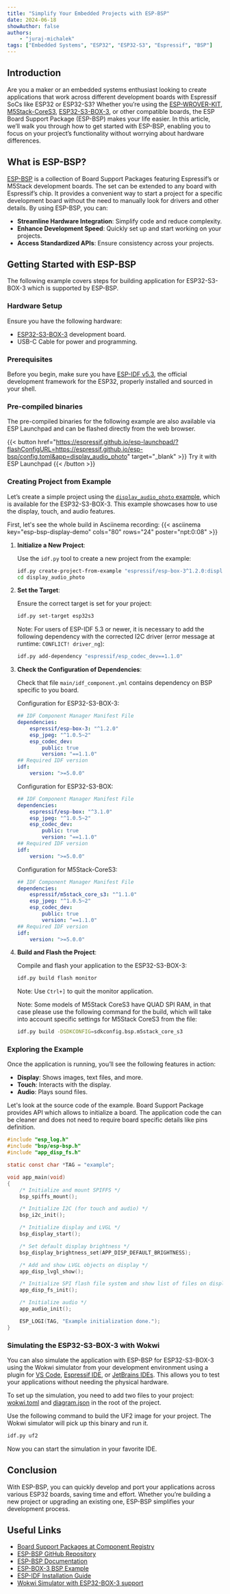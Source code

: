 ```yaml
---
title: "Simplify Your Embedded Projects with ESP-BSP"
date: 2024-06-18
showAuthor: false
authors:
    - "juraj-michalek"
tags: ["Embedded Systems", "ESP32", "ESP32-S3", "Espressif", "BSP"]
---
```


## Introduction

Are you a maker or an embedded systems enthusiast looking to create applications that work across different development boards with Espressif SoCs like ESP32 or ESP32-S3? Whether you’re using the [ESP-WROVER-KIT](https://docs.espressif.com/projects/esp-idf/en/stable/esp32/hw-reference/esp32/get-started-wrover-kit.html), [M5Stack-CoreS3](https://docs.m5stack.com/en/core/CoreS3), [ESP32-S3-BOX-3](https://github.com/espressif/esp-box/blob/master/docs/hardware_overview/esp32_s3_box_3/hardware_overview_for_box_3.md), or other compatible boards, the ESP Board Support Package (ESP-BSP) makes your life easier. In this article, we’ll walk you through how to get started with ESP-BSP, enabling you to focus on your project’s functionality without worrying about hardware differences.

## What is ESP-BSP?

[ESP-BSP](https://github.com/espressif/esp-bsp) is a collection of Board Support Packages featuring Espressif’s or M5Stack development boards. The set can be extended to any board with Espressif’s chip. It provides a convenient way to start a project for a specific development board without the need to manually look for drivers and other details. By using ESP-BSP, you can:

- **Streamline Hardware Integration**: Simplify code and reduce complexity.
- **Enhance Development Speed**: Quickly set up and start working on your projects.
- **Access Standardized APIs**: Ensure consistency across your projects.

## Getting Started with ESP-BSP

The following example covers steps for building application for ESP32-S3-BOX-3 which is supported by ESP-BSP.

### Hardware Setup

Ensure you have the following hardware:

- [ESP32-S3-BOX-3](https://github.com/espressif/esp-box) development board.
- USB-C Cable for power and programming.

### Prerequisites

Before you begin, make sure you have [ESP-IDF v5.3](https://docs.espressif.com/projects/esp-idf/en/release-v5.3/esp32/get-started/index.html), the official development framework for the ESP32, properly installed and sourced in your shell.

### Pre-compiled binaries

The pre-compiled binaries for the following example are also available via ESP Launchpad and can be flashed directly from the web browser.

{{< button href="https://espressif.github.io/esp-launchpad/?flashConfigURL=https://espressif.github.io/esp-bsp/config.toml&app=display_audio_photo" target="_blank" >}}
    Try it with ESP Launchpad
{{< /button >}}


### Creating Project from Example

Let’s create a simple project using the [`display_audio_photo` example](https://components.espressif.com/components/espressif/esp-box-3/versions/1.2.0/examples/display_audio_photo), which is available for the ESP32-S3-BOX-3. This example showcases how to use the display, touch, and audio features.

First, let's see the whole build in Asciinema recording:
{{< asciinema key="esp-bsp-display-demo" cols="80" rows="24" poster="npt:0:08" >}}

1. **Initialize a New Project**:

   Use the `idf.py` tool to create a new project from the example:

   ```bash
   idf.py create-project-from-example "espressif/esp-box-3^1.2.0:display_audio_photo"
   cd display_audio_photo
   ```

2. **Set the Target**:

   Ensure the correct target is set for your project:

   ```bash
   idf.py set-target esp32s3
   ```

   Note: For users of ESP-IDF 5.3 or newer, it is necessary to add the following dependency with the corrected I2C driver (error message at runtime: `CONFLICT! driver_ng`):

   ```bash
   idf.py add-dependency "espressif/esp_codec_dev==1.1.0"
   ```

3. **Check the Configuration of Dependencies**:

    Check that file `main/idf_component.yml` contains dependency on BSP specific to you board.

    Configuration for ESP32-S3-BOX-3:

    ```yaml
    ## IDF Component Manager Manifest File
    dependencies:
        espressif/esp-box-3: "^1.2.0"
        esp_jpeg: "^1.0.5~2"
        esp_codec_dev:
            public: true
            version: "==1.1.0"
    ## Required IDF version
    idf:
        version: ">=5.0.0"
    ```

    Configuration for ESP32-S3-BOX:

    ```yaml
    ## IDF Component Manager Manifest File
    dependencies:
        espressif/esp-box: "^3.1.0"
        esp_jpeg: "^1.0.5~2"
        esp_codec_dev:
            public: true
            version: "==1.1.0"
    ## Required IDF version
    idf:
        version: ">=5.0.0"
    ```

    Configuration for M5Stack-CoreS3:

    ```yaml
    ## IDF Component Manager Manifest File
    dependencies:
        espressif/m5stack_core_s3: "^1.1.0"
        esp_jpeg: "^1.0.5~2"
        esp_codec_dev:
            public: true
            version: "==1.1.0"
    ## Required IDF version
    idf:
        version: ">=5.0.0"
    ```

4. **Build and Flash the Project**:

   Compile and flash your application to the ESP32-S3-BOX-3:

   ```bash
   idf.py build flash monitor
   ```

   Note: Use `Ctrl+]` to quit the monitor application.

   Note: Some models of M5Stack CoreS3 have QUAD SPI RAM, in that case please use the following command for the build, which will take into account specific settings for M5Stack CoreS3 from the file:

   ```bash
   idf.py build -DSDKCONFIG=sdkconfig.bsp.m5stack_core_s3
   ```

### Exploring the Example

Once the application is running, you’ll see the following features in action:

- **Display**: Shows images, text files, and more.
- **Touch**: Interacts with the display.
- **Audio**: Plays sound files.

Let's look at the source code of the example. Board Support Package provides API which allows to initialize a board. The application code the can be cleaner and does not need to require board specific details like pins definition.

```c
#include "esp_log.h"
#include "bsp/esp-bsp.h"
#include "app_disp_fs.h"

static const char *TAG = "example";

void app_main(void)
{
    /* Initialize and mount SPIFFS */
    bsp_spiffs_mount();

    /* Initialize I2C (for touch and audio) */
    bsp_i2c_init();

    /* Initialize display and LVGL */
    bsp_display_start();

    /* Set default display brightness */
    bsp_display_brightness_set(APP_DISP_DEFAULT_BRIGHTNESS);

    /* Add and show LVGL objects on display */
    app_disp_lvgl_show();

    /* Initialize SPI flash file system and show list of files on display */
    app_disp_fs_init();

    /* Initialize audio */
    app_audio_init();

    ESP_LOGI(TAG, "Example initialization done.");
}
```

### Simulating the ESP32-S3-BOX-3 with Wokwi

You can also simulate the application with ESP-BSP for ESP32-S3-BOX-3 using the Wokwi simulator from your development environment using a plugin for [VS Code](https://docs.wokwi.com/vscode/getting-started), [Espressif IDE](https://github.com/espressif/idf-eclipse-plugin?tab=readme-ov-file#wokwi-simulator), or [JetBrains IDEs](https://plugins.jetbrains.com/plugin/23826-wokwi-simulator). This allows you to test your applications without needing the physical hardware.

To set up the simulation, you need to add two files to your project: [wokwi.toml](wokwi.toml) and [diagram.json](diagram.json) in the root of the project.

Use the following command to build the UF2 image for your project. The Wokwi simulator will pick up this binary and run it.

```bash
idf.py uf2
```

Now you can start the simulation in your favorite IDE.

## Conclusion

With ESP-BSP, you can quickly develop and port your applications across various ESP32 boards, saving time and effort. Whether you’re building a new project or upgrading an existing one, ESP-BSP simplifies your development process.

## Useful Links

- [Board Support Packages at Component Registry](https://components.espressif.com/components?q=Board+Support+Package)
- [ESP-BSP GitHub Repository](https://github.com/espressif/esp-bsp)
- [ESP-BSP Documentation](https://github.com/espressif/esp-bsp/blob/master/README.md)
- [ESP-BOX-3 BSP Example](https://components.espressif.com/components/espressif/esp-box-3/versions/1.2.0/examples?language=en)
- [ESP-IDF Installation Guide](https://docs.espressif.com/projects/esp-idf/en/latest/esp32/get-started/index.html)
- [Wokwi Simulator with ESP32-BOX-3 support](https://wokwi.com/esp32#starter-templates)
